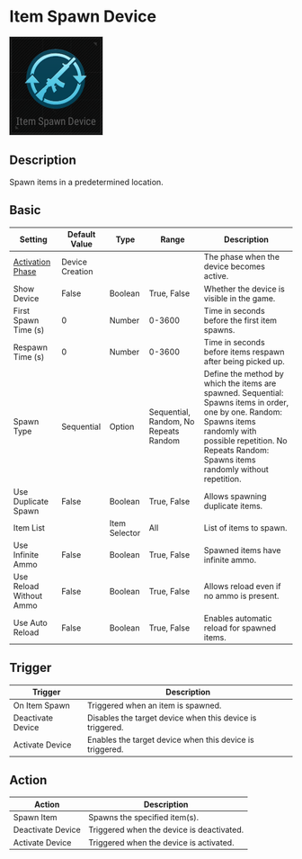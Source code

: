 # Item Spawn Device

![ItemSpawn Icon](../images/DeviceIcons/Device_ItemSpawn.png)

## Description

Spawn items in a predetermined location.

## Basic

| Setting                   | Default Value | Type | Range | Description                                                                 |
|--------------------------|---------------|------|-------|-----------------------------------------------------------------------------|
| [Activation Phase](../General/Common_Device_Settings.md#activation-phase) | Device Creation | | | The phase when the device becomes active.                                 |
| Show Device               | False        | Boolean | True, False | Whether the device is visible in the game.                                  |
| First Spawn Time (s)      | 0            | Number | 0-3600 | Time in seconds before the first item spawns.                               |
| Respawn Time (s)          | 0            | Number | 0-3600 | Time in seconds before items respawn after being picked up.                  |
| Spawn Type                | Sequential   | Option | Sequential, Random, No Repeats Random | Define the method by which the items are spawned. Sequential: Spawns items in order, one by one. Random: Spawns items randomly with possible repetition. No Repeats Random: Spawns items randomly without repetition. |
| Use Duplicate Spawn       | False        | Boolean | True, False | Allows spawning duplicate items.                                            |
| Item List                 |              | Item Selector | All | List of items to spawn.                                                     |
| Use Infinite Ammo         | False        | Boolean | True, False | Spawned items have infinite ammo.                                           |
| Use Reload Without Ammo   | False        | Boolean | True, False | Allows reload even if no ammo is present.                                   |
| Use Auto Reload           | False        | Boolean | True, False | Enables automatic reload for spawned items.                                 |

## Trigger

| Trigger                | Description                                                                |
|-----------------------|----------------------------------------------------------------------------|
| On Item Spawn         | Triggered when an item is spawned.                                          |
| Deactivate Device     | Disables the target device when this device is triggered.                   |
| Activate Device       | Enables the target device when this device is triggered.                    |

## Action

| Action                | Description                                                                |
|-----------------------|----------------------------------------------------------------------------|
| Spawn Item            | Spawns the specified item(s).                                              |
| Deactivate Device     | Triggered when the device is deactivated.                                  |
| Activate Device       | Triggered when the device is activated.                                    |
